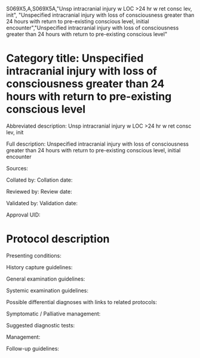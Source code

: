S069X5,A,S069X5A,"Unsp intracranial injury w LOC >24 hr w ret consc lev, init", "Unspecified intracranial injury with loss of consciousness greater than 24 hours with return to pre-existing conscious level, initial encounter","Unspecified intracranial injury with loss of consciousness greater than 24 hours with return to pre-existing conscious level"
# Category title: Unspecified intracranial injury with loss of consciousness greater than 24 hours with return to pre-existing conscious level

Abbreviated description: Unsp intracranial injury w LOC >24 hr w ret consc lev, init

Full description: Unspecified intracranial injury with loss of consciousness greater than 24 hours with return to pre-existing conscious level, initial encounter

Sources:

Collated by:
Collation date:

Reviewed by:
Review date:

Validated by:
Validation date:

Approval UID:

# Protocol description

Presenting conditions:

History capture guidelines:

General examination guidelines:

Systemic examination guidelines:

Possible differential diagnoses with links to related protocols:

Symptomatic / Palliative management:

Suggested diagnostic tests:

Management:

Follow-up guidelines:
